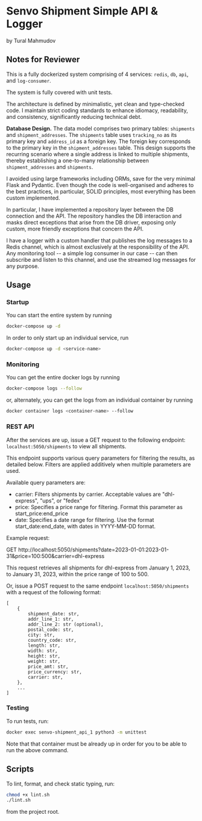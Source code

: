 # Senvo Shipment Simple API & Logger

by Tural Mahmudov

## Notes for Reviewer

This is a fully dockerized system comprising of 4 services: `redis`, `db`, `api`, and `log-consumer`.

The system is fully covered with unit tests.

The architecture is defined by minimalistic, yet clean and type-checked code. I maintain strict coding standards to enhance idiomacy, readability, and consistency, significantly reducing technical debt.

**Database Design.** The data model comprises two primary tables: `shipments` and `shipment_addresses`. The `shipments` table uses `tracking_no` as its primary key and `address_id` as a foreign key. The foreign key corresponds to the primary key in the `shipment_addresses` table. This design supports the recurring scenario where a single address is linked to multiple shipments, thereby establishing a one-to-many relationship between `shipment_addresses` and `shipments`.

I avoided using large frameworks including ORMs, save for the very minimal Flask and Pydantic. Even though the code is well-organised and adheres to the best practices, in particular, SOLID principles, most everything has been custom implemented.

In particular, I have implemented a repository layer between the DB connection and the API. The repository handles the DB interaction and masks direct exceptions that arise from the DB driver, exposing only custom, more friendly exceptions that concern the API.

I have a logger with a custom handler that publishes the log messages to a Redis channel, which is almost exclusively at the responsibility of the API. Any monitoring tool -- a simple log consumer in our case -- can then subscribe and listen to this channel, and use the streamed log messages for any purpose.

## Usage

### Startup

You can start the entire system by running

```sh
docker-compose up -d
```

In order to only start up an individual service, run

```sh
docker-compose up -d <service-name>
```

### Monitoring

You can get the entire docker logs by running

```sh
docker-compose logs --follow
```

or, alternately, you can get the logs from an individual container by running

```sh
docker container logs <container-name> --follow
```

### REST API

After the services are up, issue a GET request to the following endpoint: `localhost:5050/shipments` to view all shipments.

This endpoint supports various query parameters for filtering the results, as detailed below. Filters are applied additively when multiple parameters are used.

Available query parameters are:

* carrier: Filters shipments by carrier. Acceptable values are "dhl-express", "ups", or "fedex"
* price: Specifies a price range for filtering. Format this parameter as start_price:end_price
* date: Specifies a date range for filtering. Use the format start_date:end_date, with dates in YYYY-MM-DD format.

Example request:

GET http://localhost:5050/shipments?date=2023-01-01:2023-01-31&price=100:500&carrier=dhl-express

This request retrieves all shipments for dhl-express from January 1, 2023, to January 31, 2023, within the price range of 100 to 500.

Or, issue a POST request to the same endpoint `localhost:5050/shipments` with a request of the following format:

```
[
    {
        shipment_date: str,
        addr_line_1: str,
        addr_line_2: str (optional),
        postal_code: str,
        city: str,
        country_code: str,
        length: str,
        width: str,
        height: str,
        weight: str,
        price_amt: str,
        price_currency: str,
        carrier: str,
    },
    ...
]
```

### Testing

To run tests, run:

```sh
docker exec senvo-shipment_api_1 python3 -m unittest
```

Note that that container must be already up in order for you to be able to run the above command.

## Scripts

To lint, format, and check static typing, run:

```sh
chmod +x lint.sh
./lint.sh
```

from the project root.
